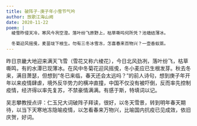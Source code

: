 ```yaml
---
title: 破阵子·庚子年小雪节气吟
author: 放歌江海山阙
date: 2020-11-22
poem: |
  棱雪昨侵天冷，寒风今冽空澄。落叶纷飞原野上，枯草嘶呜何所凭？池塘结薄冰。

  冬菊迎风摇曵，麦苗垅下根生。勿有三冬冰雪冻，怎喜春来百物兴？一壶香蚁蒸。
---
```


昨日京畿大地迎来满天飞雪（雪花又称六棱花），今日北风劲冽，落叶纷飞，枯草嘶鸣，有的水潭已现薄冰。在风中冬菊花迎风摇曵，冬小麦应已生根发芽。秋去冬来，满目萧瑟，但想到“冬已来临，春天还会太远吗？”的前人诗句，想到庚子年开年以来疫情肆虐，境外反华势力的横冲直撞，中国不仅没有被吓倒，反而率先控制疫情，经济得以率先复苏，不禁豪情满满。有感于斯，特填词以记。

吴志攀教授点评：仁玉兄大词破阵子拜读，很好，以冬天雪景，转到明年春天期待，以当下天寒地冻隐喻疫情，以怎看春来万物兴，比喻国内抗疫已见成效，依旧庆贺，好词。
